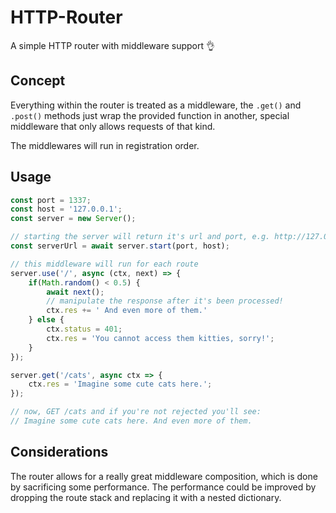 # HTTP-Router
A simple HTTP router with middleware support 👌

## Concept
Everything within the router is treated as a middleware, the `.get()` and `.post()` methods just wrap the provided function
in another, special middleware that only allows requests of that kind.

The middlewares will run in registration order.

## Usage
```typescript
const port = 1337;
const host = '127.0.0.1';
const server = new Server();

// starting the server will return it's url and port, e.g. http://127.0.0.1:1337/
const serverUrl = await server.start(port, host);

// this middleware will run for each route
server.use('/', async (ctx, next) => {
    if(Math.random() < 0.5) {
        await next();
        // manipulate the response after it's been processed!
        ctx.res += ' And even more of them.'
    } else {
        ctx.status = 401;
        ctx.res = 'You cannot access them kitties, sorry!';
    }
});

server.get('/cats', async ctx => {
    ctx.res = 'Imagine some cute cats here.';
});

// now, GET /cats and if you're not rejected you'll see:
// Imagine some cute cats here. And even more of them.
```

## Considerations
The router allows for a really great middleware composition, which is done by sacrificing some performance. 
The performance could be improved by dropping the route stack and replacing it with a nested dictionary.